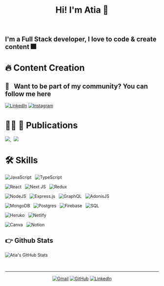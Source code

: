 <h1 align="center">Hi! I'm Atia 👋 </h1>
<h4 align="center"> 
</h4>
<br>

## I'm a Full Stack developer, I love to code & create content 🎆

# 🔥 Content Creation 

<h2>💬 &nbsp; Want to be part of my community? You can follow me here </h2>
<p>
  <a href="https://www.linkedin.com/in/web-developer-mobile-app-developer/" target="_blank"><img alt="LinkedIn" src="https://img.shields.io/badge/-Linkedin-%230077B5.svg?&style=for-the-badge&logo=linkedin&logoColor=white" /></a>
  <a href="https://www.instagram.com/codewithatia/" target="_blank"><img alt="Instagram" src="https://img.shields.io/badge/-Instagram-E4405F?style=for-the-badge&logo=instagram&logoColor=white" /></a>
</p>

# ✍🏻 📖 Publications

<a href="https://atiazulfiqar.hashnode.dev/" target="_blank">
  <img  src="https://img.shields.io/badge/Hashnode-2962FF?style=for-the-badge&logo=hashnode&logoColor=white" />
</a>
&nbsp;
<a href="https://medium.com/@atiazulfiqar" target="_blank">
  <img  src="https://img.shields.io/badge/Medium-12100E?style=for-the-badge&logo=medium&logoColor=white" />
</a>


# 🛠️ Skills


![JavaScript](https://img.shields.io/badge/javascript-%23323330.svg?style=for-the-badge&logo=javascript&logoColor=%23F7DF1E) &nbsp; ![TypeScript](https://img.shields.io/badge/typescript-%23007ACC.svg?style=for-the-badge&logo=typescript&logoColor=white)


![React](https://img.shields.io/badge/react-%2320232a.svg?style=for-the-badge&logo=react&logoColor=%2361DAFB) &nbsp; ![Next JS](https://img.shields.io/badge/Next-black?style=for-the-badge&logo=next.js&logoColor=white) &nbsp; ![Redux](https://img.shields.io/badge/redux-%23593d88.svg?style=for-the-badge&logo=redux&logoColor=white)


![NodeJS](https://img.shields.io/badge/node.js-6DA55F?style=for-the-badge&logo=node.js&logoColor=white) &nbsp; ![Express.js](https://img.shields.io/badge/express.js-%23404d59.svg?style=for-the-badge&logo=express&logoColor=%2361DAFB) &nbsp; ![GraphQL](https://img.shields.io/badge/-GraphQL-E10098?style=for-the-badge&logo=graphql&logoColor=white)
&nbsp; ![AdonisJS](https://img.shields.io/badge/adonis%20js-220052?style=for-the-badge&logo=adonisjs&logoColor=white)


![MongoDB](https://img.shields.io/badge/MongoDB-%234ea94b.svg?style=for-the-badge&logo=mongodb&logoColor=white) &nbsp; ![Postgres](https://img.shields.io/badge/postgres-%23316192.svg?style=for-the-badge&logo=postgresql&logoColor=white) &nbsp; ![Firebase](https://img.shields.io/badge/firebase-ffca28?style=for-the-badge&logo=firebase&logoColor=black) 
&nbsp; ![SQL](https://img.shields.io/badge/MySQL-005C84?style=for-the-badge&logo=mysql&logoColor=white
)

![Heruko](https://img.shields.io/badge/Heroku-430098?style=for-the-badge&logo=heroku&logoColor=white) &nbsp; ![Netlify](https://img.shields.io/badge/Netlify-00C7B7?style=for-the-badge&logo=netlify&logoColor=white)

![Canva](https://img.shields.io/badge/Canva-%2300C4CC.svg?&style=for-the-badge&logo=Canva&logoColor=white) &nbsp; ![Notion](https://img.shields.io/badge/Notion-000000?style=for-the-badge&logo=notion&logoColor=white)

## 👉 Github Stats
<span align="left">

![Atia's GitHub Stats](https://github-readme-stats.vercel.app/api?username=AtiaK&show_icons=true&hide_border=false&border_color=FFFFFF&bg_color=0000&title_color=F58723&icon_color=F58723&text_color=FFFFFF)
</span>


<br />
<hr/>


<p align="center">
	<a href="mailto:codewithatia@gmail.com"><img src="https://img.icons8.com/bubbles/50/000000/gmail.png" alt="Gmail"/></a>
	<a href="https://github.com/AtiaK"><img src="https://img.icons8.com/bubbles/50/000000/github.png" alt="GitHub"/></a>
  <a href="https://www.linkedin.com/in/web-developer-mobile-app-developer/"><img src="https://img.icons8.com/bubbles/50/000000/linkedin.png" alt="LinkedIn"/></a>
</p>


